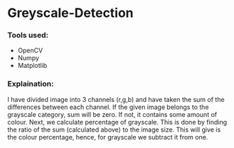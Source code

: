 # Greyscale-Detection
### Tools used:
- OpenCV
- Numpy
- Matplotlib

### Explaination:
I have divided image into 3 channels (r,g,b) and have taken the sum of the differences between each channel. If the given image belongs to the grayscale category, sum will be zero. If not, it contains some amount of colour. Next, we calculate percentage of grayscale. This is done by finding the ratio of the sum (calculated above) to the image size. This will give is the colour percentage, hence, for grayscale we subtract it from one. 
